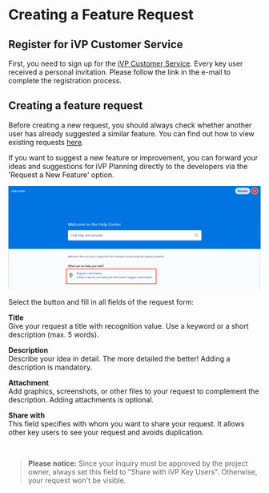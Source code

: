 # Creating a Feature Request


## Register for iVP Customer Service
First, you need to sign up for the [iVP Customer Service](README.md). Every key user received a personal invitation. Please follow the link in the e-mail to complete the registration process.

## Creating a feature request
Before creating a new request, you should always check whether another user has already suggested a similar feature. You can find out how to view existing requests [here](view-feature-requests.md). 

If you want to suggest a new feature or improvement, you can forward your ideas and suggestions for iVP Planning directly to the developers via the 'Request a New Feature' option. 

![Create a Request](../../.gitbook/assets/CreateRequest_1.png)

Select the button and fill in all fields of the request form: 

**Title**   
Give your request a title with recognition value. Use a keyword or a short description (max. 5 words).  

**Description**  
Describe your idea in detail. The more detailed the better! Adding a description is mandatory. 

**Attachment**  
Add graphics, screenshots, or other files to your request to complement the description. Adding attachments is optional. 

**Share with**  
This field specifies with whom you want to share your request. It allows other key users to see your request and avoids duplication.

<br />

> **Please notice:** Since your inquiry must be approved by the project owner, always set this field to "Share with iVP Key Users". Otherwise, your request won't be visible.
